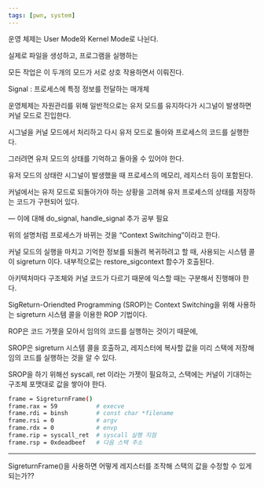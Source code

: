 ```yaml
---
tags: [pwn, system]		
---
```

운영 체제는 User Mode와 Kernel Mode로 나뉜다.

실제로 파일을 생성하고, 프로그램을 실행하는 

모든 작업은 이 두개의 모드가 서로 상호 작용하면서 이뤄진다.

Signal : 프로세스에 특정 정보를 전달하는 매개체

운영체제는 자원관리를 위해 일반적으로는 유저 모드를 유지하다가 시그널이 발생하면 커널 모드로 진입한다.

시그널을 커널 모드에서 처리하고 다시 유저 모드로 돌아와 프로세스의 코드를 실행한다.

그러려면 유저 모드의 상태를 기억하고 돌아올 수 있어야 한다.

유저 모드의 상태란 시그널이 발생했을 때 프로세스의 메모리, 레지스터 등이 포함된다.

커널에서는 유저 모드로 되돌아가야 하는 상황을 고려해 유저 프로세스의 상태를 저장하는 코드가 구현되어 있다.

— 이에 대해 do_signal, handle_signal 추가 공부 필요

위의 설명처럼 프로세스가 바뀌는 것을 “Context Switching”이라고 한다.

커널 모드의 실행을 마치고 기억한 정보를 되돌려 복귀하려고 할 때, 사용되는 시스템 콜이 sigreturn 이다. 내부적으로는 restore_sigcontext 함수가 호출된다.

아키텍처마다 구조체와 커널 코드가 다르기 때문에 익스할 때는 구분해서 진행해야 한다.

SigReturn-Oriendted Programming (SROP)는 Context Switching을 위해 사용하는 sigreturn 시스템 콜을 이용한 ROP 기법이다.

ROP은 코드 가젯을 모아서 임의의 코드를 실행하는 것이기 때문에,

SROP은 sigreturn 시스템 콜을 호출하고, 레지스터에 복사할 값을 미리 스택에 저장해 임의 코드를 실행하는 것을 알 수 있다.

SROP을 하기 위해선 syscall, ret 이라는 가젯이 필요하고, 스택에는 커널이 기대하는 구조체 포맷대로 값을 쌓아야 한다.

```bash
frame = SigreturnFrame()
frame.rax = 59           # execve
frame.rdi = binsh        # const char *filename
frame.rsi = 0            # argv
frame.rdx = 0            # envp
frame.rip = syscall_ret  # syscall 실행 지점
frame.rsp = 0xdeadbeef   # 다음 스택 주소
```

---

SigreturnFrame()을 사용하면 어떻게 레지스터를 조작해 스택의 값을 수정할 수 있게 되는가??